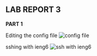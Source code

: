 
## LAB REPORT 3

**PART 1**

Editing the config file
![config file](https://user-images.githubusercontent.com/103283907/167510103-e0a705e9-da10-4ede-bb56-f92367b886b0.png)

sshing with ieng6
![ssh with ieng6](https://user-images.githubusercontent.com/103283907/167506162-3c3fc843-1f07-43a6-9086-94bcb213ab72.png)
